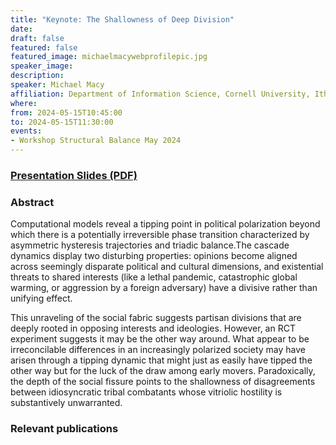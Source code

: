 ```yaml
---
title: "Keynote: The Shallowness of Deep Division"
date:
draft: false
featured: false
featured_image: michaelmacywebprofilepic.jpg
speaker_image:
description:
speaker: Michael Macy 
affiliation: Department of Information Science, Cornell University, Ithaca, NY
where:
from: 2024-05-15T10:45:00
to: 2024-05-15T11:30:00
events:
- Workshop Structural Balance May 2024 
---
```


### [Presentation Slides (PDF)](xxxx.pdf)

### Abstract

Computational models reveal a tipping point in political
polarization beyond which there is a potentially
irreversible phase transition characterized by asymmetric
hysteresis trajectories and triadic balance.The cascade
dynamics display two disturbing properties: opinions become
aligned across seemingly disparate political and cultural
dimensions, and existential threats to shared interests
(like a lethal pandemic, catastrophic global warming, or
aggression by a foreign adversary) have a divisive rather
than unifying effect. 

This unraveling of the social fabric suggests partisan divisions that are deeply rooted in opposing interests and ideologies. However, an RCT experiment suggests it may be the other way around. What appear to be irreconcilable differences in an increasingly polarized society may have arisen through a tipping dynamic that might just as easily have tipped the other way but for the luck of the draw among early movers. Paradoxically, the depth of the social fissure points to the shallowness of disagreements between idiosyncratic tribal combatants whose vitriolic hostility is substantively unwarranted.


### Relevant publications 

